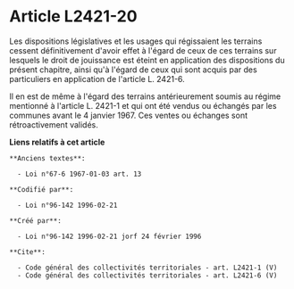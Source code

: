 # Article L2421-20

Les dispositions législatives et les usages qui régissaient les terrains cessent définitivement d'avoir effet à l'égard de
ceux de ces terrains sur lesquels le droit de jouissance est éteint en application des dispositions du présent chapitre,
ainsi qu'à l'égard de ceux qui sont acquis par des particuliers en application de l'article L. 2421-6. 

Il en est de même à l'égard des terrains antérieurement soumis au régime mentionné à l'article L. 2421-1 et qui ont été
vendus ou échangés par les communes avant le 4 janvier 1967. Ces ventes ou échanges sont rétroactivement validés.

**Liens relatifs à cet article**

	**Anciens textes**:

	  - Loi n°67-6 1967-01-03 art. 13

	**Codifié par**:

	  - Loi n°96-142 1996-02-21

	**Créé par**:

	  - Loi n°96-142 1996-02-21 jorf 24 février 1996

	**Cite**:

	  - Code général des collectivités territoriales - art. L2421-1 (V)
	  - Code général des collectivités territoriales - art. L2421-6 (V)
